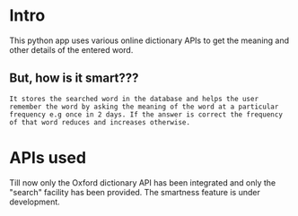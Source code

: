 # Intro
  This python app uses various online dictionary APIs to get the meaning and other details of the entered word.
  
  ## But, how is it smart???
    It stores the searched word in the database and helps the user remember the word by asking the meaning of the word at a particular frequency e.g once in 2 days. If the answer is correct the frequency of that word reduces and increases otherwise.
    
    
# APIs used
  Till now only the Oxford dictionary API has been integrated and only the "search" facility has been provided. The smartness feature is under development.
